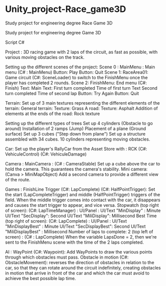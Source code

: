 # Unity_project-Race_game3D
Study project for engineering degree Race Game 3D

Study project for engineering degree Game 3D

Script C#

Project : 3D racing game with 2 laps of the circuit, as fast as possible, with various moving obstacles on the track.

Setting up the different scenes of the project: Scene 0 : MainMenu : Main menu (C# : MainMenu) Button: Play Button: Quit Scene 1: RaceArea01: Game circuit (C#: SceneLoader) to switch to the FinishMenu once the player has completed 2 rounds. Scene 2: FinishMenu: End menu (C#: Finish) Text: Main Text: First turn completed Time of first turn Text Second turn completed Time of second lap Button: Try Again Button: Quit

Terrain: Set up of 3 main textures representing the different elements of the terrain: General terrain: Texture: Grass A road: Texture: Asphalt Addition of elements at the ends of the road: Rock texture

Setting up the different types of trees Set up 4 cylinders (Obstacle to go around) Installation of 2 ramps (Jump) Placement of a plane (Ground surface) Set up 3 cubes ("Step down from plane") Set up a structure assembled with 34 cubes. 10 cylinders representing moving obstacles.

Car: Set up the player's RallyCar from the Asset Store with : RCK (C#: VehiculeControl) (C#: VehiculeDamage)

Camera : MainCamera : (C# : CameraStable) Set up a cube above the car to hold the camera. This guarantees the camera's stability. Mini camera: (Canva > MiniMapObject) Add a second camera to provide a different view of the route.

Games : FinishLine Trigger (C#: LapComplete) (C#: HalfPointTrigger): Set the start (LapCompleteTrigger) and middle (HalfPointTrigger) triggers of the field. When the middle trigger comes into contact with the car, it disappears and causes the start trigger to appear, and vice versa. Stopwatch (top right of screen): (C#: LapTimeManager) : UI/Panel : UI/Text "MinDisplay" : Minute UI/Text "SecDisplay": Second UI/Text "MiliDisplay": Millisecond Best Time (top right of screen): (C#: LapComplete) : UI/Panel : UI/Text "MinDisplayBest" : Minute UI/Text "SecDisplayBest": Second UI/Text "MiliDisplayBest" : Millisecond Number of laps to complete: 2 (top left of screen) : (C# : LapComplete) When the variable LapsDone = 2, then we're sent to the FinishMenu scene with the time of the 2 laps completed.

AI : WayPoint (C#: Waypoint): Add WayPoints to draw the various points through which obstacles must pass. Obstacle in motion (C#: ObstacleMovement): reverses the direction of obstacles in relation to the car, so that they can rotate around the circuit indefinitely, creating obstacles in motion that arrive in front of the car and which the car must avoid to achieve the best possible lap time.
